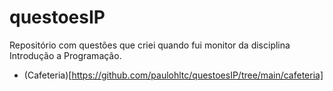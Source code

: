 # questoesIP

Repositório com questões que criei quando fui monitor da disciplina Introdução a Programação.

- (Cafeteria)[https://github.com/paulohltc/questoesIP/tree/main/cafeteria]
